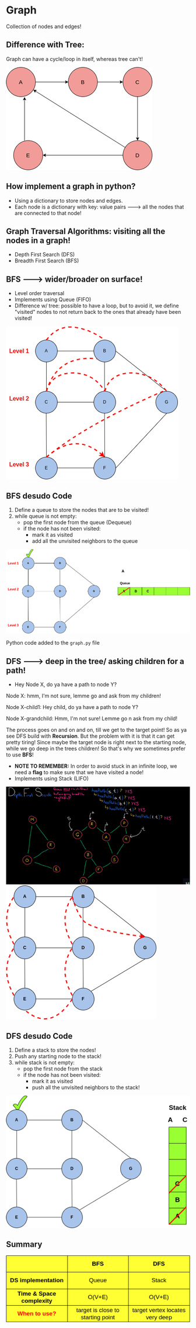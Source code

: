 # Graph
Collection of nodes and edges!

## Difference with Tree:
Graph can have a cycle/loop in itself, whereas tree can't!

<img src="./img/graph.png">

## How implement a graph in python?
- Using a dictionary to store nodes and edges.
- Each node is a dictionary with key: value pairs ---> all the nodes that are connected to that node!

## Graph Traversal Algorithms: visiting all the nodes in a graph!
- Depth First Search (DFS)
- Breadth First Search (BFS)

## BFS ---> wider/broader on surface!
- Level order traversal
- Implements using Queue (FIFO)
- Difference w/ tree: possible to have a loop, but to avoid it, we define "visited" nodes to not return back to the ones that already have been visited!

<img src="./img/bfs.png">

## BFS desudo Code
1. Define a queue to store the nodes that are to be visited!
2. while queue is not empty:
    - pop the first node from the queue (Dequeue)
    - if the node has not been visited:
        - mark it as visited
        - add all the unvisited neighbors to the queue

<img src="./img/bfsq.png">

Python code added to the `graph.py` file

## DFS ---> deep in the tree/ asking children for a path!
- Hey Node X, do ya have a path to node Y? 

Node X: hmm, I'm not sure, lemme go and ask from my children!

Node X-child1: Hey child, do ya have a path to node Y? 

Node X-grandchild: Hmm, I'm not sure! Lemme go n ask from my child!

The process goes on and on and on, till we get to the target point! 
So as ya see DFS build with **Recursion**. 
But the problem with it is that it can get pretty tiring! Since maybe the target node is right next to the starting node, while we go deep in the trees children! So that's why we sometimes prefer to use **BFS**! 

- **NOTE TO REMEMBER:** In order to avoid stuck in an infinite loop, we need a **flag** to make sure that we have visited a node!
- Implements using Stack (LIFO)

<img src="./img/dfsCTCI.png">
<img src="./img/dfs.png">

## DFS desudo Code
1. Define a stack to store the nodes!
2. Push any starting node to the stack!
3. while stack is not empty:
    - pop the first node from the stack 
    - if the node has not been visited:
        - mark it as visited
        - push all the unvisited neighbors to the stack!

<img src="./img/dfss.png">

## Summary

<img src="./img/sum.png">